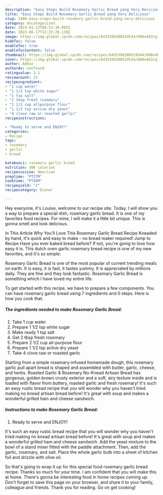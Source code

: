 ```yaml
---
description: "Easy Steps Build Rosemary Garlic Bread yang Very Delicious"
title: "Easy Steps Build Rosemary Garlic Bread yang Very Delicious"
slug: 1406-easy-steps-build-rosemary-garlic-bread-yang-very-delicious
category: Uncategorized
date: 2023-01-12T06:53:30.095Z
date: 2023-06-17T12:33:28.119Z
image: https://img-global.cpcdn.com/recipes/6435396380524544/680x482cq70/rosemary-garlic-bread-recipe-main-photo.jpg
hideToc: false
enableToc: true
enableTocContent: false
thumbnail: https://img-global.cpcdn.com/recipes/6435396380524544/680x482cq70/rosemary-garlic-bread-recipe-main-photo.jpg
cover: https://img-global.cpcdn.com/recipes/6435396380524544/680x482cq70/rosemary-garlic-bread-recipe-main-photo.jpg
author: Admin
authorAv: notfound
ratingvalue: 3.1
reviewcount: 23
recipeingredient:
- "1 cup water"
- "1 1/2 tsp white sugar"
- "1 tsp salt"
- "2 tbsp fresh rosemary"
- "2 1/2 cup allpurpose flour"
- "1 1/2 tsp active dry yeast"
- "4 clove raw or roasted garlic"
recipeinstructions:

- "Ready to serve and ENJOY!"
categories:
- Recipe
tags:
- rosemary
- garlic
- bread

katakunci: rosemary garlic bread 
nutrition: 300 calories
recipecuisine: American
preptime: "PT27M"
cooktime: "PT40M"
recipeyield: "2"
recipecategory: Dinner

---
```



Hey everyone, it's Louise, welcome to our recipe site. Today, I will show you a way to prepare a special dish, rosemary garlic bread. It is one of my favorites food recipes. For mine, I will make it a little bit unique. This is gonna smell and look delicious.

In This Article Why You&#39;ll Love This Rosemary Garlic Bread Recipe Kneaded by hand, it&#39;s quick and easy to make - no bread maker required! Jump to Recipe Have you ever baked bread before? If not, you&#39;re going to love how easy it is. This dutch oven garlic rosemary bread recipe is one of my new favorites, and it&#39;s so simple.

Rosemary Garlic Bread is one of the most popular of current trending meals on earth. It is easy, it is fast, it tastes yummy. It is appreciated by millions daily. They are fine and they look fantastic. Rosemary Garlic Bread is something which I have loved my entire life.


To get started with this recipe, we have to prepare a few components. You can have rosemary garlic bread using 7 ingredients and 0 steps. Here is how you cook that.

<!--inarticleads1-->

##### The ingredients needed to make Rosemary Garlic Bread:

1. Take 1 cup water
1. Prepare 1 1/2 tsp white sugar
1. Make ready 1 tsp salt
1. Get 2 tbsp fresh rosemary
1. Prepare 2 1/2 cup all-purpose flour
1. Prepare 1 1/2 tsp active dry yeast
1. Take 4 clove raw or roasted garlic


Starting from a simple rosemary-infused homemade dough, this rosemary garlic pull apart bread is shaped and assembled with butter, garlic, cheese, and herbs. Roasted Garlic &amp; Rosemary No-Knead Artisan Bread has gorgeous, golden brown crusty exterior and a soft, airy texture inside and is loaded with flavor from buttery, roasted garlic and fresh rosemary! It&#39;s such an easy rustic bread recipe that you will wonder why you haven&#39;t tried making no knead artisan bread before! It&#39;s great with soup and makes a wonderful grilled ham and cheese sandwich. 

<!--inarticleads2-->

##### Instructions to make Rosemary Garlic Bread:


1. Ready to serve and ENJOY!

It&#39;s such an easy rustic bread recipe that you will wonder why you haven&#39;t tried making no knead artisan bread before! It&#39;s great with soup and makes a wonderful grilled ham and cheese sandwich. Add the yeast mixture to the bowl of a stand mixer fitted with the paddle attachment. Then, add the garlic, rosemary, and salt. Place the whole garlic bulb into a sheet of kitchen foil and drizzle with olive oil. 

So that's going to wrap it up for this special food rosemary garlic bread recipe. Thanks so much for your time. I am confident that you will make this at home. There's gonna be interesting food in home recipes coming up. Don't forget to save this page on your browser, and share it to your family, colleague and friends. Thank you for reading. Go on get cooking!
